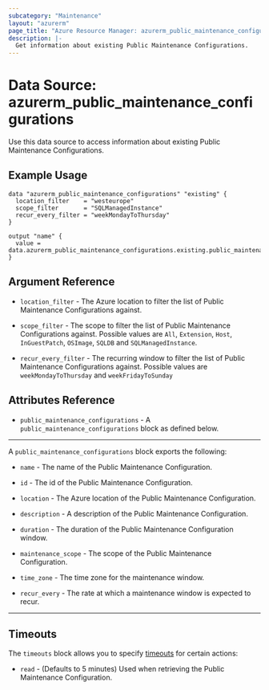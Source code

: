 ```yaml
---
subcategory: "Maintenance"
layout: "azurerm"
page_title: "Azure Resource Manager: azurerm_public_maintenance_configurations"
description: |-
  Get information about existing Public Maintenance Configurations.
---
```


# Data Source: azurerm_public_maintenance_configurations

Use this data source to access information about existing Public Maintenance Configurations.

## Example Usage

```hcl
data "azurerm_public_maintenance_configurations" "existing" {
  location_filter    = "westeurope"
  scope_filter       = "SQLManagedInstance"
  recur_every_filter = "weekMondayToThursday"
}

output "name" {
  value = data.azurerm_public_maintenance_configurations.existing.public_maintenance_configurations[0].name
}
```

## Argument Reference

* `location_filter` - The Azure location to filter the list of Public Maintenance Configurations against.

* `scope_filter` - The scope to filter the list of Public Maintenance Configurations against. Possible values are `All`, `Extension`, `Host`, `InGuestPatch`, `OSImage`, `SQLDB` and `SQLManagedInstance`.

* `recur_every_filter` - The recurring window to filter the list of Public Maintenance Configurations against. Possible values are `weekMondayToThursday` and `weekFridayToSunday`

## Attributes Reference

* `public_maintenance_configurations` - A `public_maintenance_configurations` block as defined below.

---

A `public_maintenance_configurations` block exports the following:

* `name` - The name of the Public Maintenance Configuration.

* `id` - The id of the Public Maintenance Configuration.

* `location` - The Azure location of the Public Maintenance Configuration.

* `description` - A description of the Public Maintenance Configuration.

* `duration` - The duration of the Public Maintenance Configuration window.

* `maintenance_scope` - The scope of the Public Maintenance Configuration.

* `time_zone` - The time zone for the maintenance window.

* `recur_every` - The rate at which a maintenance window is expected to recur.

---

## Timeouts

The `timeouts` block allows you to specify [timeouts](https://www.terraform.io/docs/configuration/resources.html#timeouts) for certain actions:

* `read` - (Defaults to 5 minutes) Used when retrieving the Public Maintenance Configuration.
